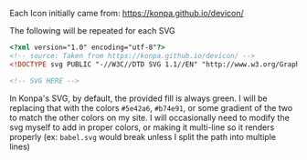 Each Icon initially came from:
https://konpa.github.io/devicon/

The following will be repeated for each SVG

```html
<?xml version="1.0" encoding="utf-8"?>
<!-- source: Taken from https://konpa.github.io/devicon/ -->
<!DOCTYPE svg PUBLIC "-//W3C//DTD SVG 1.1//EN" "http://www.w3.org/Graphics/SVG/1.1/DTD/svg11.dtd">

<!-- SVG HERE -->
```

In Konpa's SVG, by default, the provided fill is always green. I will be replacing that with the colors
`#5e42a6`, `#b74e91`, or some gradient of the two to match the other colors on my site. I will occasionally need to modify the svg myself to add in proper colors, or making it multi-line so it renders properly (ex: `babel.svg` would break unless I split the path into multiple lines)